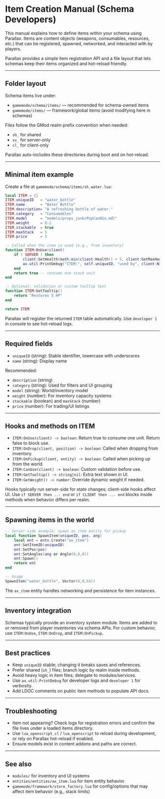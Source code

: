# Item Creation Manual (Schema Developers)

This manual explains how to define items within your schema using Parallax.
Items are content objects (weapons, consumables, resources, etc.) that can be registered, spawned, networked, and interacted with by players.

Parallax provides a simple item registration API and a file layout that lets schemas keep their items organized and hot-reload friendly.

---

## Folder layout

Schema items live under:
- `gamemode/schema/items/` — recommended for schema-owned items
- `gamemode/items/` — framework/global items (avoid modifying here in schemas)

Files follow the GMod realm prefix convention when needed:
- `sh_` for shared
- `sv_` for server-only
- `cl_` for client-only

Parallax auto-includes these directories during boot and on hot-reload.

---

## Minimal item example

Create a file at `gamemode/schema/items/sh_water.lua`:

```lua
local ITEM = {}
ITEM.uniqueID   = "water_bottle"
ITEM.name       = "Water Bottle"
ITEM.description= "A refreshing bottle of water."
ITEM.category   = "Consumables"
ITEM.model      = "models/props_junk/PopCan01a.mdl"
ITEM.weight     = 0.2
ITEM.stackable  = true
ITEM.maxStack   = 5
ITEM.price      = 5

-- Called when the item is used (e.g., from inventory)
function ITEM:OnUse(client)
    if ( SERVER ) then
        client:SetHealth(math.min(client:Health() + 5, client:GetMaxHealth()))
        ax.util:PrintDebug("ITEM:", self.uniqueID, "used by", client:Nick())
    end
    return true -- consume one stack unit
end

-- Optional: validation or custom tooltip text
function ITEM:GetTooltip()
    return "Restores 5 HP"
end

return ITEM
```

Parallax will register the returned `ITEM` table automatically.
Use `developer 1` in console to see hot-reload logs.

---

## Required fields

- `uniqueID` (string): Stable identifier, lowercase with underscores
- `name` (string): Display name

Recommended:
- `description` (string)
- `category` (string): Used for filters and UI grouping
- `model` (string): World/inventory model
- `weight` (number): For inventory capacity systems
- `stackable` (boolean) and `maxStack` (number)
- `price` (number): For trading/UI listings

---

## Hooks and methods on ITEM

- `ITEM:OnUse(client) -> boolean`:
  Return true to consume one unit. Return false to block use.
- `ITEM:OnDrop(client, position) -> boolean`:
  Called when dropping from inventory.
- `ITEM:OnPickup(client, entity) -> boolean`:
  Called when picking up from the world.
- `ITEM:CanUse(client) -> boolean`:
  Custom validation before use.
- `ITEM:GetTooltip() -> string|nil`:
  Extra text shown in UI.
- `ITEM:GetWeight() -> number`:
  Override dynamic weight if needed.

Hooks typically run server-side for state changes; client-side hooks affect UI.
Use `if SERVER then ... end` or `if CLIENT then ... end` blocks inside methods when behavior differs per realm.

---

## Spawning items in the world

```lua
-- Server-side example: spawn an item entity for pickup
local function SpawnItem(uniqueID, pos, ang)
    local ent = ents.Create("ax_item")
    ent:SetItemID(uniqueID)
    ent:SetPos(pos)
    ent:SetAngles(ang or Angle(0,0,0))
    ent:Spawn()
    return ent
end

-- Usage
SpawnItem("water_bottle", Vector(0,0,64))
```

The `ax_item` entity handles networking and persistence for item instances.

---

## Inventory integration

Schemas typically provide an inventory system module. Items are added to or removed from player inventories via schema APIs. For custom behavior, use `ITEM:OnUse`, `ITEM:OnDrop`, and `ITEM:OnPickup`.

---

## Best practices

- Keep `uniqueID` stable; changing it breaks saves and references.
- Prefer shared (`sh_`) files; branch logic by realm inside methods.
- Avoid heavy logic in item files; delegate to modules/services.
- Use `ax.util:PrintDebug` for developer logs and `developer 1` for verbosity.
- Add LDOC comments on public item methods to populate API docs.

---

## Troubleshooting

- Item not appearing? Check logs for registration errors and confirm the file lives under a loaded items directory.
- Use `lua_openscript_cl` / `lua_openscript` to reload during development, or rely on Parallax hot-reload if enabled.
- Ensure models exist in content addons and paths are correct.

---

## See also

- `modules/` for inventory and UI systems
- `entities/entities/ax_item.lua` for item entity behavior
- `gamemode/framework/store_factory.lua` for config/options that may affect item behavior (e.g., stack limits)
